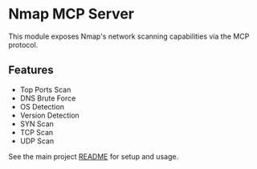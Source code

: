 # Nmap MCP Server

This module exposes Nmap's network scanning capabilities via the MCP protocol.

## Features

- Top Ports Scan
- DNS Brute Force
- OS Detection
- Version Detection
- SYN Scan
- TCP Scan
- UDP Scan

See the main project [README](../../../README.md) for setup and usage.